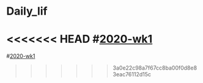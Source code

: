 # Daily_lif

<<<<<<< HEAD
#[2020-wk1](https://github.com/leekaka/Daily_life/tree/master/wk1)
=======
#[2020-wk1]()
>>>>>>> 3a0e22c98a7f67cc8ba00f0d8e83eac76112d15c
